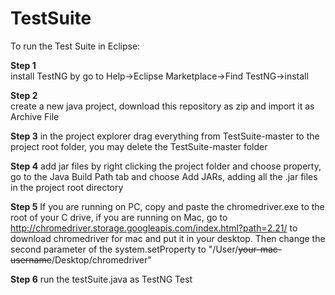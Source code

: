 # TestSuite
To run the Test Suite in Eclipse:

   __Step 1__  
   install TestNG by go to Help->Eclipse Marketplace->Find TestNG->install

   __Step 2__  
   create a new java project, download this repository as zip and import it as Archive File

   __Step 3__  in the project explorer drag everything from TestSuite-master to the project root folder, you may delete the TestSuite-master folder

   __Step 4__  add jar files by right clicking the project folder and choose property, go to the Java Build Path tab and choose Add JARs, adding all the .jar files in the project root directory

   __Step 5__  If you are running on PC, copy and paste the chromedriver.exe to the root of your C drive, if you are running on Mac, go to http://chromedriver.storage.googleapis.com/index.html?path=2.21/ to download chromedriver for mac and put it in your desktop. Then change the second parameter of the system.setProperty to "/User/~~your-mac-username~~/Desktop/chromedriver"

   __Step 6__  run the testSuite.java as TestNG Test
